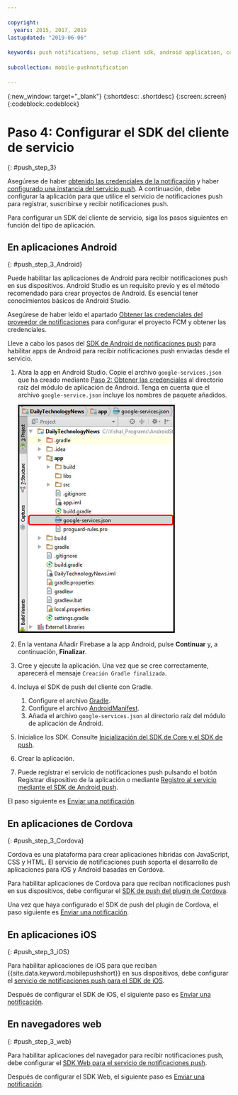 ```yaml
---

copyright:
  years: 2015, 2017, 2019
lastupdated: "2019-06-06"

keywords: push notifications, setup client sdk, android application, cordova application, iOS application, web browser

subcollection: mobile-pushnotification

---
```


{:new_window: target="_blank"}
{:shortdesc: .shortdesc}
{:screen:.screen}
{:codeblock:.codeblock}

# Paso 4: Configurar el SDK del cliente de servicio
{: #push_step_3}

Asegúrese de haber [obtenido las credenciales de la notificación](/docs/services/mobilepush?topic=mobile-pushnotification-push_step_1) y haber [configurado una instancia del servicio push](/docs/services/mobilepush?topic=mobile-pushnotification-push_step_2). A continuación, debe configurar la aplicación para que utilice el servicio de notificaciones push para registrar, suscribirse y recibir notificaciones push. 

Para configurar un SDK del cliente de servicio, siga los pasos siguientes en función del tipo de aplicación.

## En aplicaciones Android
{: #push_step_3_Android}

Puede habilitar las aplicaciones de Android para recibir notificaciones push en sus dispositivos. Android Studio es un requisito previo y es el método recomendado para crear proyectos de Android. Es esencial tener conocimientos básicos de Android Studio.

Asegúrese de haber leído el apartado [Obtener las credenciales del proveedor de notificaciones](/docs/services/mobilepush?topic=mobile-pushnotification-push_step_1) para configurar el proyecto FCM y obtener las credenciales.

Lleve a cabo los pasos del [SDK de Android de notificaciones push](https://github.com/ibm-bluemix-mobile-services/bms-clientsdk-android-push/tree/Doc) para habilitar apps de Android para recibir notificaciones push enviadas desde el servicio. 

1. Abra la app en Android Studio. Copie el archivo `google-services.json` que ha creado mediante [Paso 2: Obtener las credenciales](/docs/services/mobilepush?topic=mobile-pushnotification-push_step_1) al directorio raíz del módulo de aplicación de Android. Tenga en cuenta que el archivo `google-service.json` incluye los nombres de paquete añadidos.

    ![Adición del archivo JSON al directorio raíz de la aplicación](images/FCM_7.jpg "Adición del archivo JSON al directorio raíz de la aplicación")

2. En la ventana Añadir Firebase a la app Android, pulse **Continuar** y, a continuación, **Finalizar**. 
3. Cree y ejecute la aplicación. Una vez que se cree correctamente, aparecerá el mensaje `Creación Gradle finalizada`.
4. Incluya el SDK de push del cliente con Gradle.
	1. Configure el archivo [Gradle](https://github.com/ibm-bluemix-mobile-services/bms-clientsdk-android-push/tree/Doc#configure-gradle). 
	2. Configure el archivo [AndroidManifest](https://github.com/ibm-bluemix-mobile-services/bms-clientsdk-android-push/tree/Doc#configure-androidmanifest).
	3. Añada el archivo `google-services.json` al directorio raíz del módulo de aplicación de Android.
5. Inicialice los SDK. Consulte [Inicialización del SDK de Core y el SDK de push](https://github.com/ibm-bluemix-mobile-services/bms-clientsdk-android-push/tree/Doc#initializing-the-core-sdk-and-the-push-sdk).
6. Crear la aplicación.
7. Puede registrar el servicio de notificaciones push pulsando el botón Registrar dispositivo de la aplicación o mediante [Registro al servicio mediante el SDK de Android push](https://github.com/ibm-bluemix-mobile-services/bms-clientsdk-android-push/tree/Doc#register-to-push-notifications-ervice).

El paso siguiente es [Enviar una notificación](/docs/services/mobilepush?topic=mobile-pushnotification-push_step_4).


## En aplicaciones de Cordova
{: #push_step_3_Cordova}

Cordova es una plataforma para crear aplicaciones híbridas con JavaScript, CSS y HTML. El servicio de notificaciones push soporta el desarrollo de aplicaciones para iOS y Android basadas en Cordova.

Para habilitar aplicaciones de Cordova para que reciban notificaciones push en sus dispositivos, debe configurar el [SDK de push del plugin de Cordova](https://github.com/ibm-bluemix-mobile-services/bms-clientsdk-cordova-plugin-push/tree/Doc#ios-app).

Una vez que haya configurado el SDK de push del plugin de Cordova, el paso siguiente es [Enviar una notificación](/docs/services/mobilepush?topic=mobile-pushnotification-push_step_4).


## En aplicaciones iOS
{: #push_step_3_iOS}

Para habilitar aplicaciones de iOS para que reciban {{site.data.keyword.mobilepushshort}} en sus dispositivos, debe configurar el [servicio de notificaciones push para el SDK de iOS](https://github.com/ibm-bluemix-mobile-services/bms-clientsdk-swift-push/tree/Doc#setup-client-application). 

Después de configurar el SDK de iOS, el siguiente paso es [Enviar una notificación](/docs/services/mobilepush?topic=mobile-pushnotification-push_step_4).


## En navegadores web
{: #push_step_3_web}

Para habilitar aplicaciones del navegador para recibir notificaciones push, debe configurar el [SDK Web para el servicio de notificaciones push](https://github.com/ibm-bluemix-mobile-services/bms-clientsdk-javascript-webpush/blob/Doc/README.md).

Después de configurar el SDK Web, el siguiente paso es [Enviar una notificación](/docs/services/mobilepush?topic=mobile-pushnotification-push_step_4).

